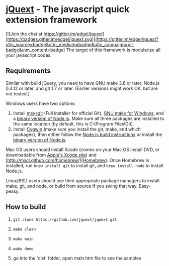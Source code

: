 [jQuext](http://www.itsmesh.com/) - The javascript quick extension framework
==================================================

[![Join the chat at https://gitter.im/edgel/jquext](https://badges.gitter.im/edgel/jquext.svg)](https://gitter.im/edgel/jquext?utm_source=badge&utm_medium=badge&utm_campaign=pr-badge&utm_content=badge)
The target of this framework is modularize all your javascript codes.

Requirements
--------------------------------------

Similar with build jQuery, you need to have GNU make 3.8 or later, Node.js 0.4.12 or later, and git 1.7 or later.
(Earlier versions might work OK, but are not tested.)

Windows users have two options:

1. Install [msysgit](https://code.google.com/p/msysgit/) (Full installer for official Git),
   [GNU make for Windows](http://gnuwin32.sourceforge.net/packages/make.htm), and a
   [binary version of Node.js](http://node-js.prcn.co.cc/). Make sure all three packages are installed to the same
   location (by default, this is C:\Program Files\Git).
2. Install [Cygwin](http://cygwin.com/) (make sure you install the git, make, and which packages), then either follow
   the [Node.js build instructions](https://github.com/ry/node/wiki/Building-node.js-on-Cygwin-%28Windows%29) or install
   the [binary version of Node.js](http://node-js.prcn.co.cc/).

Mac OS users should install Xcode (comes on your Mac OS install DVD, or downloadable from
[Apple's Xcode site](http://developer.apple.com/technologies/xcode.html)) and
[http://mxcl.github.com/homebrew/](Homebrew). Once Homebrew is installed, run `brew install git` to install git,
and `brew install node` to install Node.js.

Linux/BSD users should use their appropriate package managers to install make, git, and node, or build from source
if you swing that way. Easy-peasy.



How to build
----------------------------

1. `git clone https://github.com/jquext/jquext.git`

2. `make clean`

3. `make main`

4. `make demo`

5. go into the 'dist' folder, open main.htm file to see the samples

